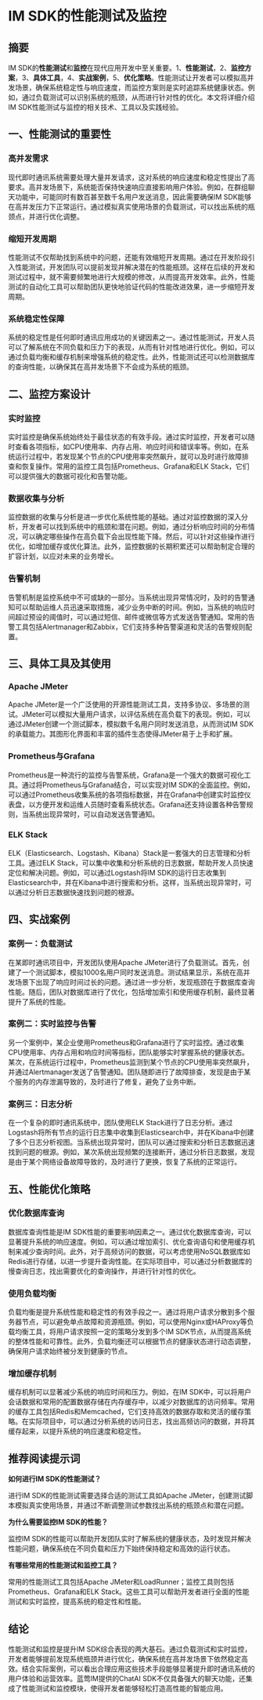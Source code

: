 # IM SDK的性能测试及监控


## 摘要

IM SDK的**性能测试**和**监控**在现代应用开发中至关重要。1、**性能测试**，2、**监控方案**，3、**具体工具**，4、**实战案例**，5、**优化策略**。性能测试让开发者可以模拟高并发场景，确保系统稳定性与响应速度，而监控方案则是实时追踪系统健康状态。例如，通过负载测试可以识别系统的瓶颈，从而进行针对性的优化。本文将详细介绍IM SDK性能测试与监控的相关技术、工具以及实践经验。

## 一、性能测试的重要性

### 高并发需求

现代即时通讯系统需要处理大量并发请求，这对系统的响应速度和稳定性提出了高要求。高并发场景下，系统能否保持快速响应直接影响用户体验。例如，在群组聊天功能中，可能同时有数百甚至数千名用户发送消息，因此需要确保IM SDK能够在高并发压力下正常运行。通过模拟真实使用场景的负载测试，可以找出系统的瓶颈点，并进行优化调整。

### 缩短开发周期

性能测试不仅帮助找到系统中的问题，还能有效缩短开发周期。通过在开发阶段引入性能测试，开发团队可以提前发现并解决潜在的性能瓶颈。这样在后续的开发和测试过程中，就不需要频繁地进行大规模的修改，从而提高开发效率。此外，性能测试的自动化工具可以帮助团队更快地验证代码的性能改进效果，进一步缩短开发周期。

### 系统稳定性保障

系统的稳定性是任何即时通讯应用成功的关键因素之一。通过性能测试，开发人员可以了解系统在不同负载和压力下的表现，从而有针对性地进行优化。例如，可以通过负载均衡和缓存机制来增强系统的稳定性。此外，性能测试还可以检测数据库的查询性能，以确保其在高并发场景下不会成为系统的瓶颈。

## 二、监控方案设计

### 实时监控

实时监控是确保系统始终处于最佳状态的有效手段。通过实时监控，开发者可以随时查看各项指标，如CPU使用率、内存占用、响应时间和错误率等。例如，在系统运行过程中，若发现某个节点的CPU使用率突然飙升，就可以及时进行故障排查和恢复操作。常用的监控工具包括Prometheus、Grafana和ELK Stack，它们可以提供强大的数据可视化和告警功能。

### 数据收集与分析

监控数据的收集与分析是进一步优化系统性能的基础。通过对监控数据的深入分析，开发者可以找到系统中的瓶颈和潜在问题。例如，通过分析响应时间的分布情况，可以确定哪些操作在高负载下会出现性能下降。然后，可以针对这些操作进行优化，如增加缓存或优化算法。此外，监控数据的长期积累还可以帮助制定合理的扩容计划，以应对未来的业务增长。

### 告警机制

告警机制是监控系统中不可或缺的一部分。当系统出现异常情况时，及时的告警通知可以帮助运维人员迅速采取措施，减少业务中断的时间。例如，当系统的响应时间超过预设的阈值时，可以通过短信、邮件或微信等方式发送告警通知。常用的告警工具包括Alertmanager和Zabbix，它们支持多种告警渠道和灵活的告警规则配置。

## 三、具体工具及其使用

### Apache JMeter

Apache JMeter是一个广泛使用的开源性能测试工具，支持多协议、多场景的测试。JMeter可以模拟大量用户请求，以评估系统在高负载下的表现。例如，可以通过JMeter创建一个测试脚本，模拟数千名用户同时发送消息，从而测试IM SDK的承载能力。其图形化界面和丰富的插件生态使得JMeter易于上手和扩展。

### Prometheus与Grafana

Prometheus是一种流行的监控与告警系统，Grafana是一个强大的数据可视化工具。通过将Prometheus与Grafana结合，可以实现对IM SDK的全面监控。例如，可以通过Prometheus收集系统的各项指标数据，并在Grafana中创建实时监控仪表盘，以方便开发和运维人员随时查看系统状态。Grafana还支持设置各种告警规则，当系统出现异常时，可以自动发送告警通知。

### ELK Stack

ELK（Elasticsearch、Logstash、Kibana）Stack是一套强大的日志管理和分析工具。通过ELK Stack，可以集中收集和分析系统的日志数据，帮助开发人员快速定位和解决问题。例如，可以通过Logstash将IM SDK的运行日志收集到Elasticsearch中，并在Kibana中进行搜索和分析。这样，当系统出现异常时，可以通过分析日志数据快速找到问题的根源。

## 四、实战案例

### 案例一：负载测试

在某即时通讯项目中，开发团队使用Apache JMeter进行了负载测试。首先，创建了一个测试脚本，模拟1000名用户同时发送消息。测试结果显示，系统在高并发场景下出现了响应时间过长的问题。通过进一步分析，发现瓶颈在于数据库查询性能。随后，团队对数据库进行了优化，包括增加索引和使用缓存机制，最终显著提升了系统的性能。

### 案例二：实时监控与告警

另一个案例中，某企业使用Prometheus和Grafana进行了实时监控。通过收集CPU使用率、内存占用和响应时间等指标，团队能够实时掌握系统的健康状态。某次，在系统运行过程中，Prometheus监测到某个节点的CPU使用率突然飙升，并通过Alertmanager发送了告警通知。团队随即进行了故障排查，发现是由于某个服务的内存泄漏导致的，及时进行了修复，避免了业务中断。

### 案例三：日志分析

在一个复杂的即时通讯系统中，团队使用ELK Stack进行了日志分析。通过Logstash将所有节点的运行日志集中收集到Elasticsearch中，并在Kibana中创建了多个日志分析视图。当系统出现异常时，团队可以通过搜索和分析日志数据迅速找到问题的根源。例如，某次系统出现频繁的连接断开，通过分析日志数据，发现是由于某个网络设备故障导致的，及时进行了更换，恢复了系统的正常运行。

## 五、性能优化策略

### 优化数据库查询

数据库查询性能是IM SDK性能的重要影响因素之一。通过优化数据库查询，可以显著提升系统的响应速度。例如，可以通过增加索引、优化查询语句和使用缓存机制来减少查询时间。此外，对于高频访问的数据，可以考虑使用NoSQL数据库如Redis进行存储，以进一步提升查询性能。在实际项目中，可以通过分析数据库的慢查询日志，找出需要优化的查询操作，并进行针对性的优化。

### 使用负载均衡

负载均衡是提升系统性能和稳定性的有效手段之一。通过将用户请求分散到多个服务器节点，可以避免单点故障和资源瓶颈。例如，可以使用Nginx或HAProxy等负载均衡工具，将用户请求按照一定的策略分发到多个IM SDK节点，从而提高系统的整体性能和可靠性。此外，负载均衡还可以根据节点的健康状态进行动态调整，确保用户请求始终被分发到健康的节点。

### 增加缓存机制

缓存机制可以显著减少系统的响应时间和压力。例如，在IM SDK中，可以将用户会话数据和常用的配置数据存储在内存缓存中，以减少对数据库的访问频率。常用的缓存工具包括Redis和Memcached，它们支持高效的数据存取和灵活的缓存策略。在实际项目中，可以通过分析系统的访问日志，找出高频访问的数据，并将其缓存起来，以提升系统的响应速度和稳定性。

## 推荐阅读提示词

**如何进行IM SDK的性能测试？**

进行IM SDK的性能测试需要选择合适的测试工具如Apache JMeter，创建测试脚本模拟真实使用场景，并通过不断调整测试参数找出系统的瓶颈点和潜在问题。

**为什么需要监控IM SDK的性能？**

监控IM SDK的性能可以帮助开发团队实时了解系统的健康状态，及时发现并解决性能问题，确保系统在不同负载和压力下始终保持稳定和高效的运行状态。

**有哪些常用的性能测试和监控工具？**

常用的性能测试工具包括Apache JMeter和LoadRunner；监控工具则包括Prometheus、Grafana和ELK Stack。这些工具可以帮助开发者进行全面的性能测试和实时监控，提高系统的稳定性和性能。

## 结论

性能测试和监控是提升IM SDK综合表现的两大基石。通过负载测试和实时监控，开发者能够提前发现系统瓶颈并进行优化，确保系统在高并发场景下依然稳定高效。结合实际案例，可以看出合理应用这些技术手段能够显著提升即时通讯系统的用户体验和运营效率。蓝莺IM提供的ChatAI SDK不仅具备强大的聊天功能，还集成了性能测试和监控模块，使得开发者能够轻松打造高性能的智能应用。